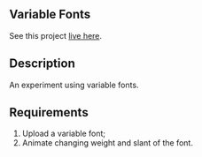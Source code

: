 

## Variable Fonts

See this project [live here](https://mo-variable-fonts.netlify.app/).


## Description

An experiment using variable fonts.


## Requirements

1. Upload a variable font;
2. Animate changing weight and slant of the font.
